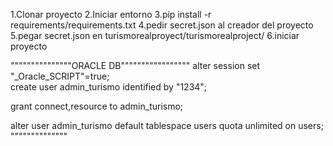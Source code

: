 1.Clonar proyecto
2.Iniciar entorno
3.pip install -r requirements/requirements.txt
4.pedir secret.json al creador del proyecto
5.pegar secret.json en turismorealproyect/turismorealproject/
6.iniciar proyecto


"""""""""""""""ORACLE DB"""""""""""""""""
alter session set "_Oracle_SCRIPT"=true;  
create user admin_turismo identified by "1234";

grant connect,resource to admin_turismo;

alter user admin_turismo default tablespace users quota unlimited on users;
""""""""""""""
